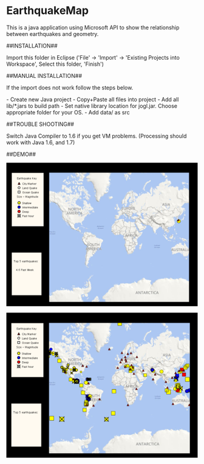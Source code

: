 # EarthquakeMap
This is a java application using Microsoft API to show the relationship between earthquakes and geometry.


##INSTALLATION##
<p>
Import this folder in Eclipse ('File' -> 'Import' -> 'Existing Projects into
Workspace', Select this folder, 'Finish')<p>

##MANUAL INSTALLATION##
<p>
If the import does not work follow the steps below.<p>
<p>
- Create new Java project
- Copy+Paste all files into project
- Add all lib/*.jars to build path
- Set native library location for jogl.jar. Choose appropriate folder for your OS.
- Add data/ as src

<p>
##TROUBLE SHOOTING##

Switch Java Compiler to 1.6 if you get VM problems. (Processing should work with Java 1.6, and 1.7)
<p>
##DEMO##

![alt text](data/OneEaryhquake.png "Logo Title Text 1")

![alt text](data/allCityAndEaryhquake.png "Logo Title Text 1")
